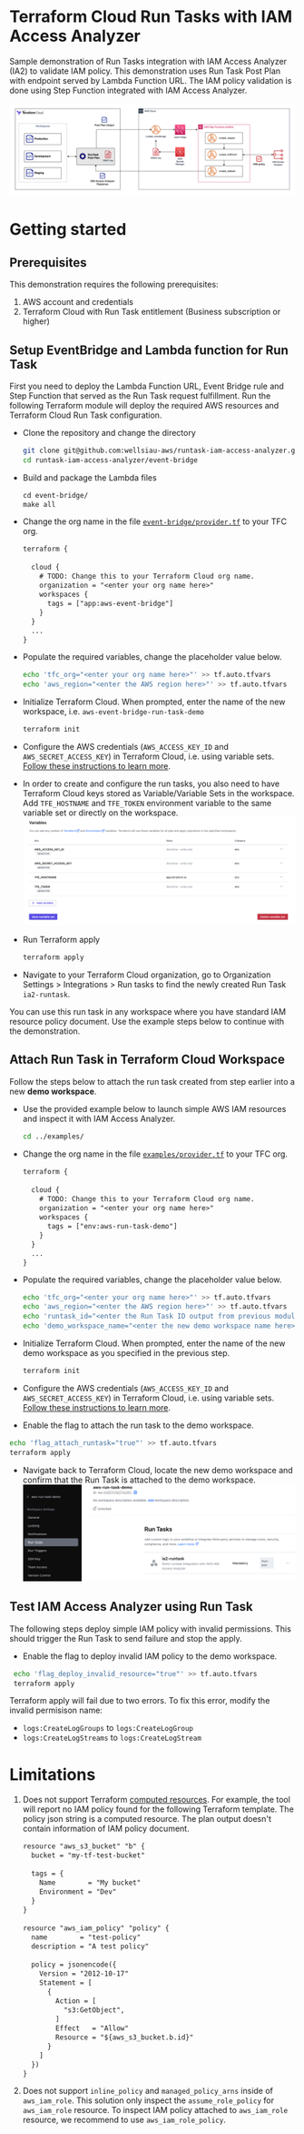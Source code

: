 # Terraform Cloud Run Tasks with IAM Access Analyzer

Sample demonstration of Run Tasks integration with IAM Access Analyzer (IA2) to validate IAM policy. This demonstration uses Run Task Post Plan with endpoint served by Lambda Function URL. The IAM policy validation is done using Step Function integrated with IAM Access Analyzer.

![Diagram](./diagram/RunTask-EventBridge.png)

# Getting started

## Prerequisites 
This demonstration requires the following prerequisites:
1. AWS account and credentials 
2. Terraform Cloud with Run Task entitlement (Business subscription or higher)

## Setup EventBridge and Lambda function for Run Task

First you need to deploy the Lambda Function URL, Event Bridge rule and Step Function that served as the Run Task request fulfillment. Run the following Terraform module will deploy the required AWS resources and Terraform Cloud Run Task configuration. 

* Clone the repository and change the directory

  ```bash
  git clone git@github.com:wellsiau-aws/runtask-iam-access-analyzer.git
  cd runtask-iam-access-analyzer/event-bridge
  ```

* Build and package the Lambda files

  ```
  cd event-bridge/
  make all
  ```

* Change the org name in the file [`event-bridge/provider.tf`](/event-bridge/provider.tf#L5) to your TFC org.

  ```
  terraform {

    cloud {
      # TODO: Change this to your Terraform Cloud org name.
      organization = "<enter your org name here>"
      workspaces {
        tags = ["app:aws-event-bridge"]
      }
    }
    ...
  }   
  ```

* Populate the required variables, change the placeholder value below.
  ```bash
  echo 'tfc_org="<enter your org name here>"' >> tf.auto.tfvars
  echo 'aws_region="<enter the AWS region here>"' >> tf.auto.tfvars
  ```

* Initialize Terraform Cloud. When prompted, enter the name of the new workspace, i.e. `aws-event-bridge-run-task-demo`
  ```bash
  terraform init
  ```

* Configure the AWS credentials (`AWS_ACCESS_KEY_ID` and `AWS_SECRET_ACCESS_KEY`) in Terraform Cloud, i.e. using variable sets. [Follow these instructions to learn more](https://developer.hashicorp.com/terraform/tutorials/cloud-get-started/cloud-create-variable-set).

* In order to create and configure the run tasks, you also need to have Terraform Cloud keys stored as Variable/Variable Sets in the workspace. Add `TFE_HOSTNAME` and `TFE_TOKEN` environment variable to the same variable set or directly on the workspace.
![TFC Configure Variable Set](diagram/TerraformCloud-VariableSets.png?raw=true "Configure Terraform Cloud Variable Set")

* Run Terraform apply
  ```bash
  terraform apply
  ```

* Navigate to your Terraform Cloud organization, go to Organization Settings > Integrations > Run tasks to find the newly created Run Task `ia2-runtask`. 

You can use this run task in any workspace where you have standard IAM resource policy document. Use the example steps below to continue with the demonstration.

## Attach Run Task in Terraform Cloud Workspace

Follow the steps below to attach the run task created from step earlier into a new **demo workspace**. 

* Use the provided example below to launch simple AWS IAM resources and inspect it with IAM Access Analyzer.

  ```bash
  cd ../examples/
  ```

* Change the org name in the file [`examples/provider.tf`](/examples/provider.tf#L5) to your TFC org.

  ```
  terraform {

    cloud {
      # TODO: Change this to your Terraform Cloud org name.
      organization = "<enter your org name here>"
      workspaces {
        tags = ["env:aws-run-task-demo"]
      }
    }
    ...
  }   
  ```

* Populate the required variables, change the placeholder value below.
  ```bash
  echo 'tfc_org="<enter your org name here>"' >> tf.auto.tfvars
  echo 'aws_region="<enter the AWS region here>"' >> tf.auto.tfvars
  echo 'runtask_id="<enter the Run Task ID output from previous module deployment>"' >> tf.auto.tfvars
  echo 'demo_workspace_name="<enter the new demo workspace name here>"' >> tf.auto.tfvars
  ```

* Initialize Terraform Cloud. When prompted, enter the name of the new demo workspace as you specified in the previous step.
  ```bash
  terraform init
  ```

* Configure the AWS credentials (`AWS_ACCESS_KEY_ID` and `AWS_SECRET_ACCESS_KEY`) in Terraform Cloud, i.e. using variable sets. [Follow these instructions to learn more](https://developer.hashicorp.com/terraform/tutorials/cloud-get-started/cloud-create-variable-set).

 * Enable the flag to attach the run task to the demo workspace.

  ```bash
  echo 'flag_attach_runtask="true"' >> tf.auto.tfvars
  terraform apply
  ```

* Navigate back to Terraform Cloud, locate the new demo workspace and confirm that the Run Task is attached to the demo workspace. ![TFC Run Task in Workspace](diagram/TerraformCloud-RunTaskWorkspace.png?raw=true "Run Task attached to the demo workspace")


## Test IAM Access Analyzer using Run Task

The following steps deploy simple IAM policy with invalid permissions. This should trigger the Run Task to send failure and stop the apply.

 * Enable the flag to deploy invalid IAM policy to the demo workspace.

 ```bash
  echo 'flag_deploy_invalid_resource="true"' >> tf.auto.tfvars
  terraform apply
  ```

Terraform apply will fail due to two errors. To fix this error, modify the invalid permisison name:
- `logs:CreateLogGroups` to `logs:CreateLogGroup`  
- `logs:CreateLogStreams` to `logs:CreateLogStream`

# Limitations

1. Does not support Terraform [computed resources](https://www.terraform.io/plugin/sdkv2/schemas/schema-behaviors).
For example, the tool will report no IAM policy found for the following Terraform template. The policy json string is a computed resource. The plan output doesn't contain information of IAM policy document. 

    ```
    resource "aws_s3_bucket" "b" {
      bucket = "my-tf-test-bucket"

      tags = {
        Name        = "My bucket"
        Environment = "Dev"
      }
    }

    resource "aws_iam_policy" "policy" {
      name        = "test-policy"
      description = "A test policy"

      policy = jsonencode({
        Version = "2012-10-17"
        Statement = [
          {
            Action = [
              "s3:GetObject",
            ]
            Effect   = "Allow"
            Resource = "${aws_s3_bucket.b.id}"
          }
        ]
      })
    }
    ```

2. Does not support `inline_policy` and `managed_policy_arns` inside of `aws_iam_role`. This solution only inspect the `assume_role_policy` for `aws_iam_role` resource. To inspect IAM policy attached to `aws_iam_role` resource, we recommend to use `aws_iam_role_policy`.
